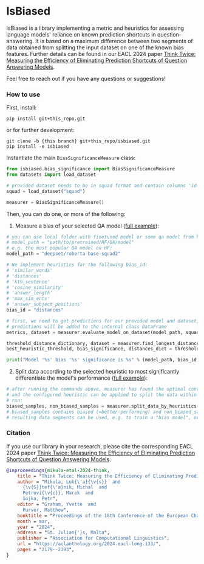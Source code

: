 # IsBiased
IsBiased is a library implementing a metric and heuristics for assessing language models' reliance on known prediction shortcuts in question-answering. 
It is based on a maximum difference between two segments of data obtained from splitting the input dataset on one of the
known bias features.
Further details can be found in our EACL 2024 paper [Think Twice: Measuring the Efficiency of Eliminating Prediction Shortcuts of Question Answering Models](https://aclanthology.org/2024.eacl-long.133/). 

Feel free to reach out if you have any questions or suggestions!

### How to use

First, install:

```shell
pip install git+this_repo.git
```
or for further development:
```shell
git clone -b {this branch} git+this_repo/isbiased.git
pip install -e isbiased
```

Instantiate the main `BiasSignificanceMeasure` class:
```python
from isbiased.bias_significance import BiasSignificanceMeasure
from datasets import load_dataset

# provided dataset needs to be in squad format and contain columns 'id', 'title', 'context', 'question', 'answers'
squad = load_dataset("squad")

measurer = BiasSignificanceMeasure()

```

Then, you can do one, or more of the following:

1. Measure a bias of your selected QA model ([full example](isbiased_examples/find_longest_distance_example.py)):
```python
# you can use local folder with finetuned model or some qa model from huggingface
# model_path = "path/to/pretrained/HF/QA/model"
# e.g. the most popular QA model on HF:
model_path = "deepset/roberta-base-squad2"

# We implement heuristics for the following bias_id:
# 'similar_words'
# 'distances'
# 'kth_sentence'
# 'cosine_similarity'
# 'answer_length'
# 'max_sim_ents'
# 'answer_subject_positions'
bias_id = "distances"

# first, we need to get predictions for our provided model and dataset, the function also computes metrics - exact match and f1
# predictions will be added to the internal class DataFrame 
metrics, dataset = measurer.evaluate_model_on_dataset(model_path, squad['validation'])

threshold_distance_dictionary, dataset = measurer.find_longest_distance(dataset, bias_id)
best_heuristic_threshold, bias_significance, distances_dict = threshold_distance_dictionary

print("Model '%s' bias '%s' significance is %s" % (model_path, bias_id, bias_significance))
```

2. Split data according to the selected heuristic to most 
significantly differentiate the model's performance ([full example](isbiased_examples/split_data_by_heuristic_example.py)):
```python
# after running the commands above, measurer has found the optimal configuration of selected heuristic,
# and the configured heuristic can be applied to split the data within an arbitrary dataset
# run:
biased_samples, non_biased_samples = measurer.split_data_by_heuristics(dataset, squad['train'], bias_id)
# biased_samples contains biased (=better-performing) and non_biased_samples contain unbiased (=worse-performing) samples of input dataset
# resulting data segments can be used, e.g. to train a "bias model", or to balance the train set and mitigate reliance on bias
```

### Citation

If you use our library in your research, please cite the corresponding EACL 2024 paper [Think Twice: Measuring the Efficiency of Eliminating Prediction Shortcuts of Question Answering Models](https://aclanthology.org/2024.eacl-long.133/):

```bibtex
@inproceedings{mikula-etal-2024-think,
    title = "Think Twice: Measuring the Efficiency of Eliminating Prediction Shortcuts of Question Answering Models",
    author = "Mikula, Luk{\'a}{\v{s}}  and
      {\v{S}}tef{\'a}nik, Michal  and
      Petrovi{\v{c}}, Marek  and
      Sojka, Petr",
    editor = "Graham, Yvette  and
      Purver, Matthew",
    booktitle = "Proceedings of the 18th Conference of the European Chapter of the Association for Computational Linguistics (Volume 1: Long Papers)",
    month = mar,
    year = "2024",
    address = "St. Julian{'}s, Malta",
    publisher = "Association for Computational Linguistics",
    url = "https://aclanthology.org/2024.eacl-long.133/",
    pages = "2179--2193",
}
```

